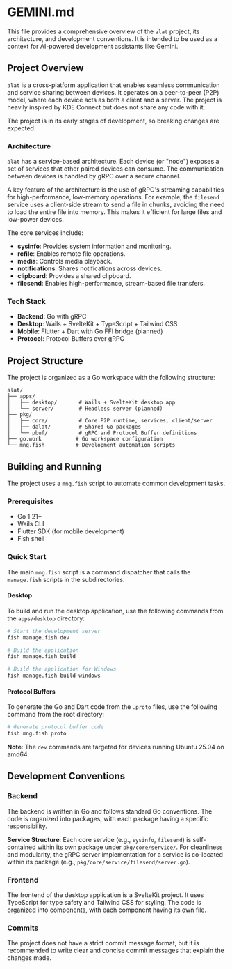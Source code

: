 # GEMINI.md

This file provides a comprehensive overview of the `alat` project, its architecture, and development conventions. It is intended to be used as a context for AI-powered development assistants like Gemini.

## Project Overview

`alat` is a cross-platform application that enables seamless communication and service sharing between devices. It operates on a peer-to-peer (P2P) model, where each device acts as both a client and a server. The project is heavily inspired by KDE Connect but does not share any code with it.

The project is in its early stages of development, so breaking changes are expected.

### Architecture

`alat` has a service-based architecture. Each device (or "node") exposes a set of services that other paired devices can consume. The communication between devices is handled by gRPC over a secure channel.

A key feature of the architecture is the use of gRPC's streaming capabilities for high-performance, low-memory operations. For example, the `filesend` service uses a client-side stream to send a file in chunks, avoiding the need to load the entire file into memory. This makes it efficient for large files and low-power devices.

The core services include:

*   **sysinfo**: Provides system information and monitoring.
*   **rcfile**: Enables remote file operations.
*   **media**: Controls media playback.
*   **notifications**: Shares notifications across devices.
*   **clipboard**: Provides a shared clipboard.
*   **filesend**: Enables high-performance, stream-based file transfers.

### Tech Stack

*   **Backend**: Go with gRPC
*   **Desktop**: Wails + SvelteKit + TypeScript + Tailwind CSS
*   **Mobile**: Flutter + Dart with Go FFI bridge (planned)
*   **Protocol**: Protocol Buffers over gRPC

## Project Structure

The project is organized as a Go workspace with the following structure:

```
alat/
├── apps/
│   ├── desktop/       # Wails + SvelteKit desktop app
│   └── server/        # Headless server (planned)
├── pkg/
│   ├── core/          # Core P2P runtime, services, client/server
│   ├── dalat/         # Shared Go packages
│   └── pbuf/          # gRPC and Protocol Buffer definitions
├── go.work           # Go workspace configuration
└── mng.fish          # Development automation scripts
```

## Building and Running

The project uses a `mng.fish` script to automate common development tasks.

### Prerequisites

*   Go 1.21+
*   Wails CLI
*   Flutter SDK (for mobile development)
*   Fish shell

### Quick Start

The main `mng.fish` script is a command dispatcher that calls the `manage.fish` scripts in the subdirectories.

#### Desktop

To build and run the desktop application, use the following commands from the `apps/desktop` directory:

```bash
# Start the development server
fish manage.fish dev

# Build the application
fish manage.fish build

# Build the application for Windows
fish manage.fish build-windows
```

#### Protocol Buffers

To generate the Go and Dart code from the `.proto` files, use the following command from the root directory:

```bash
# Generate protocol buffer code
fish mng.fish proto
```

**Note**: The `dev` commands are targeted for devices running Ubuntu 25.04 on amd64.

## Development Conventions

### Backend

The backend is written in Go and follows standard Go conventions. The code is organized into packages, with each package having a specific responsibility.

**Service Structure**: Each core service (e.g., `sysinfo`, `filesend`) is self-contained within its own package under `pkg/core/service/`. For cleanliness and modularity, the gRPC server implementation for a service is co-located within its package (e.g., `pkg/core/service/filesend/server.go`).

### Frontend

The frontend of the desktop application is a SvelteKit project. It uses TypeScript for type safety and Tailwind CSS for styling. The code is organized into components, with each component having its own file.

### Commits

The project does not have a strict commit message format, but it is recommended to write clear and concise commit messages that explain the changes made.
